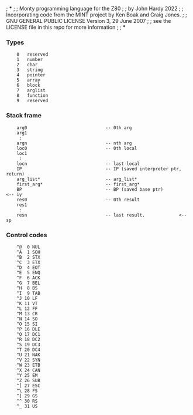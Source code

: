 ; ************************************\*************************************
;
; Monty programming language for the Z80
;
; by John Hardy 2022
;
; Incorporating code from the MINT project by Ken Boak and Craig Jones.
;
; GNU GENERAL PUBLIC LICENSE Version 3, 29 June 2007
;
; see the LICENSE file in this repo for more information
;
; **************************************\***************************************

### Types

```
    0   reserved
    1   number
    2   char
    3   string
    4   pointer
    5   array
    6   block
    7   arglist
    8   function
    9   reserved
```

### Stack frame

```
    arg0                              -- 0th arg
    arg1
     :
    argn                              -- nth arg
    loc0                              -- 0th local
    loc1
     :
    locn                              -- last local             
    IP                                -- IP (saved interpreter ptr, return)
    arg_list*                         -- arg_list*
    first_arg*                        -- first_arg*           
    BP                                -- BP (saved base ptr)           <-- iy
    res0                              -- 0th result
    res1
     :
    resn                              -- last result.             <-- sp
```

### Control codes

```
    ^@  0 NUL  
    ^A  1 SOH
    ^B  2 STX
    ^C  3 ETX
    ^D  4 EOT
    ^E  5 ENQ
    ^F  6 ACK
    ^G  7 BEL
    ^H  8 BS
    ^I  9 TAB
    ^J 10 LF
    ^K 11 VT
    ^L 12 FF
    ^M 13 CR
    ^N 14 SO
    ^O 15 SI
    ^P 16 DLE
    ^Q 17 DC1    
    ^R 18 DC2   
    ^S 19 DC3  
    ^T 20 DC4  
    ^U 21 NAK     
    ^V 22 SYN
    ^W 23 ETB  
    ^X 24 CAN   
    ^Y 25 EM  
    ^Z 26 SUB  
    ^[ 27 ESC
    ^\ 28 FS
    ^] 29 GS
    ^^ 30 RS
    ^_ 31 US
```



